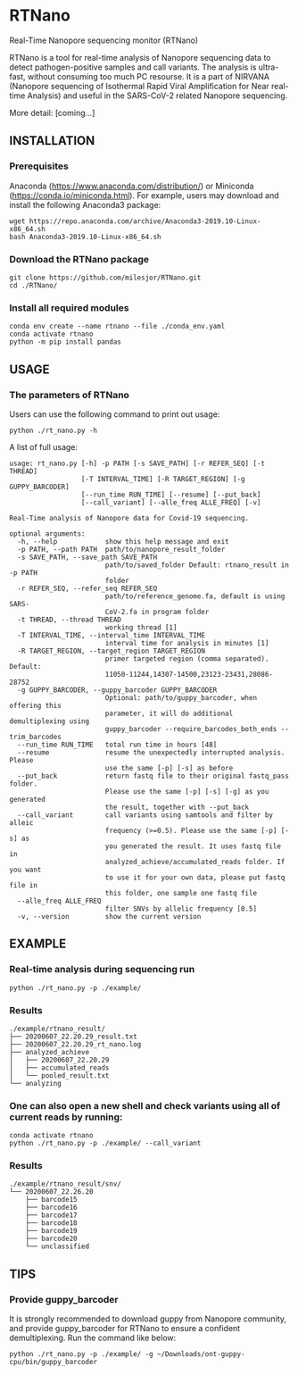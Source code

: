 # RTNano
 Real-Time Nanopore sequencing monitor (RTNano)

RTNano is a tool for real-time analysis of Nanopore sequencing data to detect pathogen-positive samples and call variants. The analysis is ultra-fast, without consuming too much PC resourse. It is a part of NIRVANA (Nanopore sequencing of Isothermal Rapid Viral Amplification for Near real-time Analysis) and useful in the SARS-CoV-2 related Nanopore sequencing.

More detail: [coming...]

## INSTALLATION
### Prerequisites
Anaconda (https://www.anaconda.com/distribution/) or Miniconda (https://conda.io/miniconda.html).
For example, users may download and install the following Anaconda3 package:
```
wget https://repo.anaconda.com/archive/Anaconda3-2019.10-Linux-x86_64.sh
bash Anaconda3-2019.10-Linux-x86_64.sh
```

### Download the RTNano package
```
git clone https://github.com/milesjor/RTNano.git
cd ./RTNano/
```

### Install all required modules
```
conda env create --name rtnano --file ./conda_env.yaml
conda activate rtnano
python -m pip install pandas
```

## USAGE

### The parameters of RTNano
Users can use the following command to print out usage:
```
python ./rt_nano.py -h
```

A list of full usage:
```
usage: rt_nano.py [-h] -p PATH [-s SAVE_PATH] [-r REFER_SEQ] [-t THREAD]
                  [-T INTERVAL_TIME] [-R TARGET_REGION] [-g GUPPY_BARCODER]
                  [--run_time RUN_TIME] [--resume] [--put_back]
                  [--call_variant] [--alle_freq ALLE_FREQ] [-v]

Real-Time analysis of Nanopore data for Covid-19 sequencing.

optional arguments:
  -h, --help            show this help message and exit
  -p PATH, --path PATH  path/to/nanopore_result_folder
  -s SAVE_PATH, --save_path SAVE_PATH
                        path/to/saved_folder Default: rtnano_result in -p PATH
                        folder
  -r REFER_SEQ, --refer_seq REFER_SEQ
                        path/to/reference_genome.fa, default is using SARS-
                        CoV-2.fa in program folder
  -t THREAD, --thread THREAD
                        working thread [1]
  -T INTERVAL_TIME, --interval_time INTERVAL_TIME
                        interval time for analysis in minutes [1]
  -R TARGET_REGION, --target_region TARGET_REGION
                        primer targeted region (comma separated). Default:
                        11050-11244,14307-14500,23123-23431,28086-28752
  -g GUPPY_BARCODER, --guppy_barcoder GUPPY_BARCODER
                        Optional: path/to/guppy_barcoder, when offering this
                        parameter, it will do additional demultiplexing using
                        guppy_barcoder --require_barcodes_both_ends --trim_barcodes
  --run_time RUN_TIME   total run time in hours [48]
  --resume              resume the unexpectedly interrupted analysis. Please
                        use the same [-p] [-s] as before
  --put_back            return fastq file to their original fastq_pass folder.
                        Please use the same [-p] [-s] [-g] as you generated
                        the result, together with --put_back
  --call_variant        call variants using samtools and filter by alleic
                        frequency (>=0.5). Please use the same [-p] [-s] as
                        you generated the result. It uses fastq file in
                        analyzed_achieve/accumulated_reads folder. If you want
                        to use it for your own data, please put fastq file in
                        this folder, one sample one fastq file
  --alle_freq ALLE_FREQ
                        filter SNVs by allelic frequency [0.5]
  -v, --version         show the current version
```

## EXAMPLE

### Real-time analysis during sequencing run
```
python ./rt_nano.py -p ./example/
```

### Results
```
./example/rtnano_result/
├── 20200607_22.20.29_result.txt
├── 20200607_22.20.29_rt_nano.log
├── analyzed_achieve
│   ├── 20200607_22.20.29
│   ├── accumulated_reads
│   └── pooled_result.txt
└── analyzing
```

### One can also open a new shell and check variants using all of current reads by running:
```
conda activate rtnano
python ./rt_nano.py -p ./example/ --call_variant
```

### Results
```
./example/rtnano_result/snv/
└── 20200607_22.26.20
    ├── barcode15
    ├── barcode16
    ├── barcode17
    ├── barcode18
    ├── barcode19
    ├── barcode20
    └── unclassified
```

## TIPS

### Provide guppy_barcoder
It is strongly recommended to download guppy from Nanopore community, and provide guppy_barcoder for RTNano to ensure a confident demultiplexing.
Run the command like below:
```
python ./rt_nano.py -p ./example/ -g ~/Downloads/ont-guppy-cpu/bin/guppy_barcoder
```

